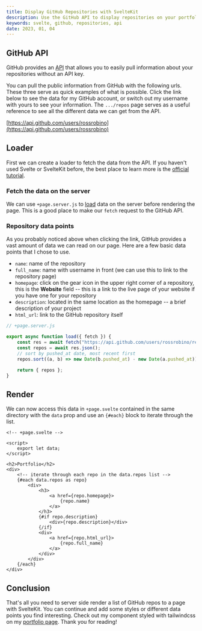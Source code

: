 ```yaml
---
title: Display GitHub Repositories with SvelteKit
description: Use the GitHub API to display repositories on your portfolio page.
keywords: svelte, github, repositories, api
date: 2023, 01, 04
---
```


## GitHub API

GitHub provides an [API](https://docs.github.com/en/rest?apiVersion=2022-11-28) that allows you to easily pull information about your repositories without an API key.

You can pull the public information from GitHub with the following urls. These three serve as quick examples of what is possible. Click the link below to see the data for my GitHub account, or switch out my username with yours to see your information. The `.../repos` page serves as a useful reference to see all the different data we can get from the API.

[https://api.github.com/users/rossrobino](https://api.github.com/users/rossrobino)

## Loader

First we can create a loader to fetch the data from the API. If you haven't used Svelte or SvelteKit before, the best place to learn more is the [official tutorial](https://learn.svelte.dev/tutorial/welcome-to-svelte).

### Fetch the data on the server

We can use `+page.server.js` to [load](https://learn.svelte.dev/tutorial/page-data) data on the server before rendering the page. This is a good place to make our `fetch` request to the GitHub API.

### Repository data points

As you probably noticed above when clicking the link, GitHub provides a vast amount of data we can read on our page. Here are a few basic data points that I chose to use.

- `name`: name of the repository
- `full_name`: name with username in front (we can use this to link to the repository page)
- `homepage`: click on the gear icon in the upper right corner of a repository, this is the **Website** field -- this is a link to the live page of your website if you have one for your repository
- `description`: located in the same location as the homepage -- a brief description of your project
- `html_url`: link to the GitHub repository itself

```js
// +page.server.js

export async function load({ fetch }) {
	const res = await fetch("https://api.github.com/users/rossrobino/repos");
	const repos = await res.json();
	// sort by pushed_at date, most recent first
	repos.sort((a, b) => new Date(b.pushed_at) - new Date(a.pushed_at));

	return { repos };
}
```

## Render

We can now access this data in `+page.svelte` contained in the same directory with the `data` prop and use an `{#each}` block to iterate through the list.

```svelte
<!-- +page.svelte -->

<script>
	export let data;
</script>

<h2>Portfolio</h2>
<div>
	<!-- iterate through each repo in the data.repos list -->
	{#each data.repos as repo}
		<div>
			<h3>
				<a href={repo.homepage}>
					{repo.name}
				</a>
			</h3>
			{#if repo.description}
				<div>{repo.description}</div>
			{/if}
			<div>
				<a href={repo.html_url}>
					{repo.full_name}
				</a>
			</div>
		</div>
	{/each}
</div>
```

## Conclusion

That's all you need to server side render a list of GitHub repos to a page with SvelteKit. You can continue and add some styles or different data points you find interesting. Check out my component styled with tailwindcss on my [portfolio page](https://robino.dev). Thank you for reading!
